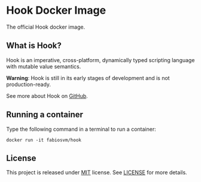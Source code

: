 
# Hook Docker Image

The official Hook docker image.

## What is Hook?

Hook is an imperative, cross-platform, dynamically typed scripting language with mutable value semantics.

**Warning**: Hook is still in its early stages of development and is not production-ready.

See more about Hook on [GitHub](https://github.com/fabiosvm/hook-lang).

## Running a container

Type the following command in a terminal to run a container:

```
docker run -it fabiosvm/hook
```

## License

This project is released under [MIT](https://choosealicense.com/licenses/mit/) license.
See [LICENSE](https://github.com/fabiosvm/hook/blob/main/LICENSE) for more details.
